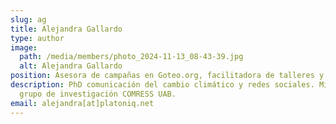 ```yaml
---
slug: ag
title: Alejandra Gallardo
type: author
image:
  path: /media/members/photo_2024-11-13_08-43-39.jpg
  alt: Alejandra Gallardo
position: Asesora de campañas en Goteo.org, facilitadora de talleres y comunicación
description: PhD comunicación del cambio climático y redes sociales. Miembro del
  grupo de investigación COMRESS UAB.
email: alejandra[at]platoniq.net
---
```


